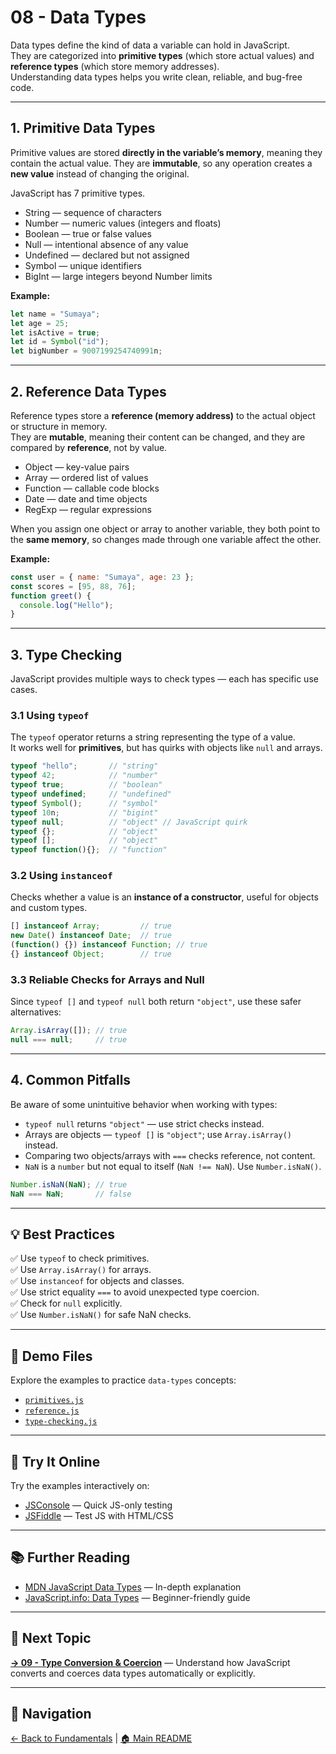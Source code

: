 # 08 - Data Types

Data types define the kind of data a variable can hold in JavaScript.  
They are categorized into **primitive types** (which store actual values) and **reference types** (which store memory addresses).  
Understanding data types helps you write clean, reliable, and bug-free code.

---

## 1. Primitive Data Types

Primitive values are stored **directly in the variable’s memory**, meaning they contain the actual value. They are **immutable**, so any operation creates a **new value** instead of changing the original.

JavaScript has 7 primitive types.  

- String — sequence of characters  
- Number — numeric values (integers and floats)  
- Boolean — true or false values  
- Null — intentional absence of any value  
- Undefined — declared but not assigned  
- Symbol — unique identifiers  
- BigInt — large integers beyond Number limits  

**Example:**

```js
let name = "Sumaya";
let age = 25;
let isActive = true;
let id = Symbol("id");
let bigNumber = 9007199254740991n;
```

---

## 2. Reference Data Types

Reference types store a **reference (memory address)** to the actual object or structure in memory.  
They are **mutable**, meaning their content can be changed, and they are compared by **reference**, not by value.

- Object — key-value pairs  
- Array — ordered list of values  
- Function — callable code blocks  
- Date — date and time objects  
- RegExp — regular expressions  

When you assign one object or array to another variable, they both point to the **same memory**, so changes made through one variable affect the other.

**Example:**

```js
const user = { name: "Sumaya", age: 23 };
const scores = [95, 88, 76];
function greet() {
  console.log("Hello");
}
```

---

## 3. Type Checking

JavaScript provides multiple ways to check types — each has specific use cases.

### 3.1 Using `typeof`

The `typeof` operator returns a string representing the type of a value.  
It works well for **primitives**, but has quirks with objects like `null` and arrays.

```js
typeof "hello";       // "string"
typeof 42;            // "number"
typeof true;          // "boolean"
typeof undefined;     // "undefined"
typeof Symbol();      // "symbol"
typeof 10n;           // "bigint"
typeof null;          // "object" // JavaScript quirk
typeof {};            // "object"
typeof [];            // "object"
typeof function(){};  // "function"
```

### 3.2 Using `instanceof`

Checks whether a value is an **instance of a constructor**, useful for objects and custom types.

```js
[] instanceof Array;         // true
new Date() instanceof Date;  // true
(function() {}) instanceof Function; // true
{} instanceof Object;        // true
```

### 3.3 Reliable Checks for Arrays and Null

Since `typeof []` and `typeof null` both return `"object"`, use these safer alternatives:

```js
Array.isArray([]); // true
null === null;     // true
```

---

## 4. Common Pitfalls

Be aware of some unintuitive behavior when working with types:

- `typeof null` returns `"object"` — use strict checks instead.  
- Arrays are objects — `typeof []` is `"object"`; use `Array.isArray()` instead.  
- Comparing two objects/arrays with `===` checks reference, not content.  
- `NaN` is a `number` but not equal to itself (`NaN !== NaN`). Use `Number.isNaN()`.

```js
Number.isNaN(NaN); // true
NaN === NaN;       // false
```

---

## 💡 Best Practices

✅ Use `typeof` to check primitives.  
✅ Use `Array.isArray()` for arrays.  
✅ Use `instanceof` for objects and classes.  
✅ Use strict equality `===` to avoid unexpected type coercion.  
✅ Check for `null` explicitly.  
✅ Use `Number.isNaN()` for safe NaN checks.

---

## 📂 Demo Files

Explore the examples to practice `data-types` concepts:

- [`primitives.js`](primitives.js)  
- [`reference.js`](reference.js)  
- [`type-checking.js`](type-checking.js)  

---

## 🧪 Try It Online

Try the examples interactively on:

- [JSConsole](https://jsconsole.com) — Quick JS-only testing  
- [JSFiddle](https://jsfiddle.net) — Test JS with HTML/CSS

---

## 📚 Further Reading

- [MDN JavaScript Data Types](https://developer.mozilla.org/en-US/docs/Web/JavaScript/Data_structures#primitive_values) — In-depth explanation  
- [JavaScript.info: Data Types](https://javascript.info/types) — Beginner-friendly guide

---

## 🔗 Next Topic

**[→ 09 - Type Conversion & Coercion](../09-type-conversion-coercion/README.md)** — Understand how JavaScript converts and coerces data types automatically or explicitly.

---

## 🧭 Navigation

[← Back to Fundamentals](../README.md) | [🏠 Main README](../../README.md)
